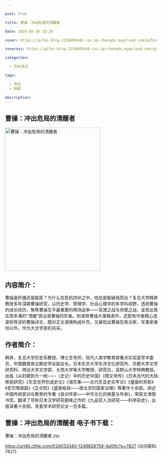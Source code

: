 ```yaml
---

post: true

title: 曹操：冲出危局的清醒者

date: 2024-05-26 18:29

cover: https://qifei-blog-1256009448.cos.ap-chengdu.myqcloud.com/qifei-blog/6630b1880ea9cb14035b12f0.jpg

coveross: https://qifei-blog-1256009448.cos.ap-chengdu.myqcloud.com/qifei-blog/6630b1880ea9cb14035b12f0.jpg

categories:

  - 历史传记

tags:

  - 传记
  - 韩昇

description:
---
```


## 曹操：冲出危局的清醒者
<img alt=" 曹操：冲出危局的清醒者" class="aligncenter loaded" data-was-processed="true" decoding="async" fetchpriority="high" height="471" src="https://qifei-blog-1256009448.cos.ap-chengdu.myqcloud.com/qifei-blog/6630b1880ea9cb14035b12f0.jpg " style="cursor: zoom-in;" width="314"/>

## 内容简介：

曹操是奸雄还是能臣？为什么在危机四伏之中，他总是能破局而出？复旦大学韩昇教授多年深耕曹操研究，以历史学、管理学、社会心理学的多学科视野，透视曹操的成长经历，聚焦曹操生平最重要的两场战争——官渡之战与赤壁之战，呈现出真实而丰满的“清醒”政治家曹操的形象。附录除曹操大事略表外，还配有作者精心选录和导读的曹操诗文，既对正文语境构成补充，又展现出曹操在政治家、军事家身份以外，作为大文学家的风采。

## 作者简介：

韩昇，复旦大学历史系教授、博士生导师，现代人类学教育部重点实验室学术委员，中国魏晋南北朝史学会副会长。日本东京大学东洋文化研究所、京都大学文学研究科、明治大学文学部、关西大学等大学教授、研究员，高野山大学特聘教授。出版《从封建到大一统——〈史记〉中的历史中国》《隋文帝传》《日本古代的大陆移民研究》《东亚世界形成史论》《海东集——古代东亚史实考论》《盛唐的背影》《苍茫隋唐路》《正仓院》《盛唐格局——唐太宗的国家治理》等著作十余部。讲述中国传统家训与教育的专著《良训传家——中华文化的根基与传承》，荣获文津图书奖。翻译了号称日本汉学研究巅峰之作的《九品官人法研究——科举前史》，出版译著十余部。发表学术研究论文一百多篇。

## 曹操：冲出危局的清醒者 电子书下载：
曹操：冲出危局的清醒者.zip: 

https://url40.ctfile.com/f/24033340-1249828759-4a15fc?p=7827 (访问密码: 7827)
